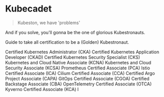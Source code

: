 # Kubecadet

> Kubeston, we have 'problems'

And if you solve, you'll gonna be the one of glorious Kubestronauts.

Guide to take all certification to be a (Golden) Kubestronaut.

Certified Kubernetes Administrator (CKA)
Certified Kubernetes Application Developer (CKAD)
Certified Kubernetes Security Specialist (CKS)
Kubernetes and Cloud Native Associate (KCNA)
Kubernetes and Cloud Security Associate (KCSA)
Prometheus Certified Associate (PCA)
Istio Certified Associate (ICA)
Cilium Certified Associate (CCA)
Certified Argo Project Associate (CAPA)
GitOps Certified Associate (CGOA)
Certified Backstage Associate (CBA)
OpenTelemetry Certified Associate (OTCA)
Kyverno Certified Associate (KCA)
l
